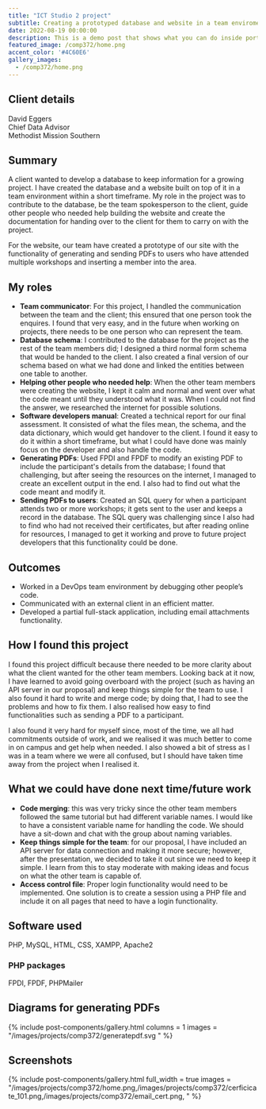```yaml
---
title: "ICT Studio 2 project"
subtitle: Creating a prototyped database and website in a team enviroment.
date: 2022-08-19 00:00:00
description: This is a demo post that shows what you can do inside portfolio and blog posts. We’ve included everything you need to create engaging posts and case studies to show off your work in a beautiful way.
featured_image: /comp372/home.png
accent_color: '#4C60E6'
gallery_images:
  - /comp372/home.png
---
```


## Client details
David Eggers  
Chief Data Advisor  
Methodist Mission Southern  

## Summary
A client wanted to develop a database to keep information for a growing project. I have created the database and a website built on top of it in a team environment within a short timeframe. My role in the project was to contribute to the database, be the team spokesperson to the client, guide other people who needed help building the website and create the documentation for handing over to the client for them to carry on with the project.

For the website, our team have created a prototype of our site with the functionality of generating and sending PDFs to users who have attended multiple workshops and inserting a member into the area.

## My roles
* **Team communicator**: For this project, I handled the communication between the team and the client; this ensured that one person took the enquires. I found that very easy, and in the future when working on projects, there needs to be one person who can represent the team.
* **Database schema**: I contributed to the database for the project as the rest of the team members did; I designed a third normal form schema that would be handed to the client. I also created a final version of our schema based on what we had done and linked the entities between one table to another.
* **Helping other people who needed help**: When the other team members were creating the website, I kept it calm and normal and went over what the code meant until they understood what it was. When I could not find the answer, we researched the internet for possible solutions.
* **Software developers manual**: Created a technical report for our final assessment. It consisted of what the files mean, the schema, and the data dictionary, which would get handover to the client. I found it easy to do it within a short timeframe, but what I could have done was mainly focus on the developer and also handle the code.
* **Generating PDFs**: Used FPDI and FPDF to modify an existing PDF to include the participant's details from the database; I found that challenging, but after seeing the resources on the internet, I managed to create an excellent output in the end. I also had to find out what the code meant and modify it.
* **Sending PDFs to users**: Created an SQL query for when a participant attends two or more workshops; it gets sent to the user and keeps a record in the database. The SQL query was challenging since I also had to find who had not received their certificates, but after reading online for resources, I managed to get it working and prove to future project developers that this functionality could be done.

## Outcomes
* Worked in a DevOps team environment by debugging other people’s code.
* Communicated with an external client in an efficient matter.
* Developed a partial full-stack application, including email attachments functionality.

## How I found this project
I found this project difficult because there needed to be more clarity about what the client wanted for the other team members. Looking back at it now, I have learned to avoid going overboard with the project (such as having an API server in our proposal) and keep things simple for the team to use. I also found it hard to write and merge code; by doing that, I had to see the problems and how to fix them. I also realised how easy to find functionalities such as sending a PDF to a participant.

I also found it very hard for myself since, most of the time, we all had commitments outside of work, and we realised it was much better to come in on campus and get help when needed. I also showed a bit of stress as I was in a team where we were all confused, but I should have taken time away from the project when I realised it.

## What we could have done next time/future work
* **Code merging**: this was very tricky since the other team members followed the same tutorial but had different variable names. I would like to have a consistent variable name for handling the code. We should have a sit-down and chat with the group about naming variables.
* **Keep things simple for the team**: for our proposal, I have included an API server for data connection and making it more secure; however, after the presentation, we decided to take it out since we need to keep it simple. I learn from this to stay moderate with making ideas and focus on what the other team is capable of.
* **Access control file**: Proper login functionality would need to be implemented. One solution is to create a session using a PHP file and include it on all pages that need to have a login
functionality.

## Software used
PHP, MySQL, HTML, CSS, XAMPP, Apache2

### PHP packages
FPDI, FPDF, PHPMailer

## Diagrams for generating PDFs

{% include post-components/gallery.html
	columns = 1
	images = "/images/projects/comp372/generatepdf.svg
	"
%}

## Screenshots

{% include post-components/gallery.html
	full_width = true
	images = "/images/projects/comp372/home.png,/images/projects/comp372/cerficicate_101.png,/images/projects/comp372/email_cert.png,
	"
%}